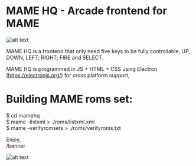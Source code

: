 # MAME HQ - Arcade frontend for MAME

![alt text](https://raw.github.com/bennerhq/mamehq/master/image/screenshots/screenshot-main.png)

MAME HQ is a frontend that only need five keys to be fully controllable; UP, DOWN, LEFT; RIGHT; FIRE and SELECT.

MAME HQ is programmed in JS + HTML + CSS using Electron (https://electronjs.org/) for cross platform support,

# Building MAME roms set:

$ cd mamehq  
$ mame -listxml > ./roms/listxml.xml  
$ mame -verifyromsets > ./roms/verifyroms.txt  


Enjoy,  
/benner


![alt text](https://www.mamedev.org/_include/img/logo-mame.png)
